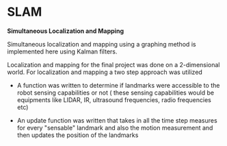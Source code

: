 # SLAM
**Simultaneous Localization and Mapping**



Simultaneous localization and mapping using a graphing method is implemented here using Kalman filters.

Localization and mapping for the final project was done on a 2-dimensional world. For localization and mapping a two step approach was utilized

- A function was written to determine if landmarks were accessible to the robot sensing capabilities or not ( these sensing capabilities would be equipments like LIDAR, IR, ultrasound frequencies, radio frequencies etc)

- An update function was written that takes in all the time step measures for every "sensable" landmark and also the motion measurement and then updates the position of the landmarks 


